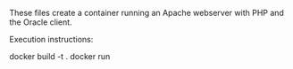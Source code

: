These files create a container running an Apache webserver with PHP and the Oracle client.  

Execution instructions:

docker build -t <name> .
docker run <container id>
